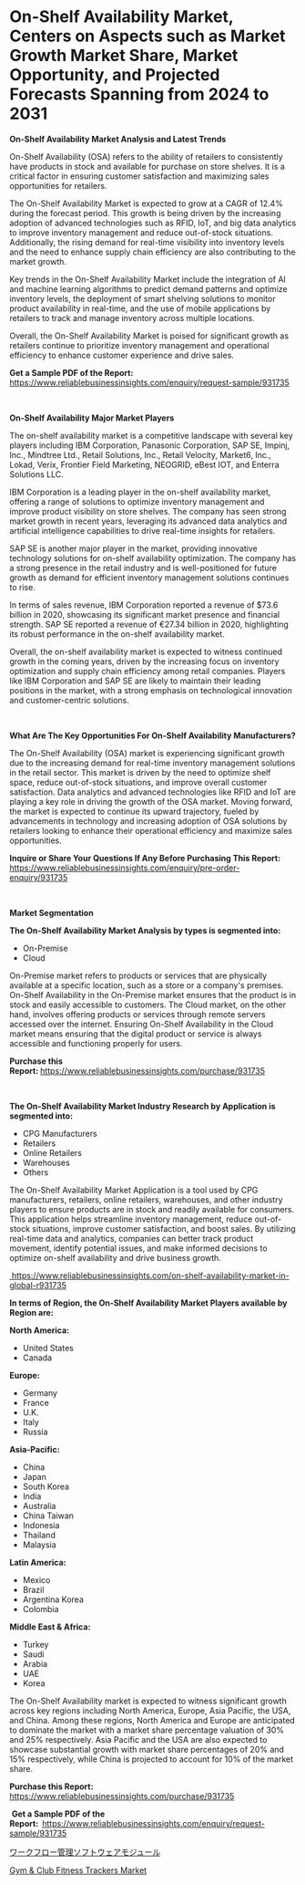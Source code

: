 <p><h1>On-Shelf Availability Market, Centers on Aspects such as Market Growth Market Share, Market Opportunity, and Projected Forecasts Spanning from 2024 to 2031</h1></p><p><strong>On-Shelf Availability Market Analysis and Latest Trends</strong></p>
<p><p>On-Shelf Availability (OSA) refers to the ability of retailers to consistently have products in stock and available for purchase on store shelves. It is a critical factor in ensuring customer satisfaction and maximizing sales opportunities for retailers.</p><p>The On-Shelf Availability Market is expected to grow at a CAGR of 12.4% during the forecast period. This growth is being driven by the increasing adoption of advanced technologies such as RFID, IoT, and big data analytics to improve inventory management and reduce out-of-stock situations. Additionally, the rising demand for real-time visibility into inventory levels and the need to enhance supply chain efficiency are also contributing to the market growth.</p><p>Key trends in the On-Shelf Availability Market include the integration of AI and machine learning algorithms to predict demand patterns and optimize inventory levels, the deployment of smart shelving solutions to monitor product availability in real-time, and the use of mobile applications by retailers to track and manage inventory across multiple locations.</p><p>Overall, the On-Shelf Availability Market is poised for significant growth as retailers continue to prioritize inventory management and operational efficiency to enhance customer experience and drive sales.</p></p>
<p><strong>Get a Sample PDF of the Report:&nbsp;</strong> <a href="https://www.reliablebusinessinsights.com/enquiry/request-sample/931735">https://www.reliablebusinessinsights.com/enquiry/request-sample/931735</a></p>
<p>&nbsp;</p>
<p><strong>On-Shelf Availability Major Market Players</strong></p>
<p><p>The on-shelf availability market is a competitive landscape with several key players including IBM Corporation, Panasonic Corporation, SAP SE, Impinj, Inc., Mindtree Ltd., Retail Solutions, Inc., Retail Velocity, Market6, Inc., Lokad, Verix, Frontier Field Marketing, NEOGRID, eBest IOT, and Enterra Solutions LLC.</p><p>IBM Corporation is a leading player in the on-shelf availability market, offering a range of solutions to optimize inventory management and improve product visibility on store shelves. The company has seen strong market growth in recent years, leveraging its advanced data analytics and artificial intelligence capabilities to drive real-time insights for retailers.</p><p>SAP SE is another major player in the market, providing innovative technology solutions for on-shelf availability optimization. The company has a strong presence in the retail industry and is well-positioned for future growth as demand for efficient inventory management solutions continues to rise.</p><p>In terms of sales revenue, IBM Corporation reported a revenue of $73.6 billion in 2020, showcasing its significant market presence and financial strength. SAP SE reported a revenue of €27.34 billion in 2020, highlighting its robust performance in the on-shelf availability market.</p><p>Overall, the on-shelf availability market is expected to witness continued growth in the coming years, driven by the increasing focus on inventory optimization and supply chain efficiency among retail companies. Players like IBM Corporation and SAP SE are likely to maintain their leading positions in the market, with a strong emphasis on technological innovation and customer-centric solutions.</p></p>
<p>&nbsp;</p>
<p><strong>What Are The Key Opportunities For On-Shelf Availability Manufacturers?</strong></p>
<p><p>The On-Shelf Availability (OSA) market is experiencing significant growth due to the increasing demand for real-time inventory management solutions in the retail sector. This market is driven by the need to optimize shelf space, reduce out-of-stock situations, and improve overall customer satisfaction. Data analytics and advanced technologies like RFID and IoT are playing a key role in driving the growth of the OSA market. Moving forward, the market is expected to continue its upward trajectory, fueled by advancements in technology and increasing adoption of OSA solutions by retailers looking to enhance their operational efficiency and maximize sales opportunities.</p></p>
<p><strong>Inquire or Share Your Questions If Any Before Purchasing This Report:</strong> <a href="https://www.reliablebusinessinsights.com/enquiry/pre-order-enquiry/931735">https://www.reliablebusinessinsights.com/enquiry/pre-order-enquiry/931735</a></p>
<p>&nbsp;</p>
<p><strong>Market Segmentation</strong></p>
<p><strong>The On-Shelf Availability Market Analysis by types is segmented into:</strong></p>
<p><ul><li>On-Premise</li><li>Cloud</li></ul></p>
<p><p>On-Premise market refers to products or services that are physically available at a specific location, such as a store or a company's premises. On-Shelf Availability in the On-Premise market ensures that the product is in stock and easily accessible to customers. The Cloud market, on the other hand, involves offering products or services through remote servers accessed over the internet. Ensuring On-Shelf Availability in the Cloud market means ensuring that the digital product or service is always accessible and functioning properly for users.</p></p>
<p><strong>Purchase this Report:&nbsp;</strong><a href="https://www.reliablebusinessinsights.com/purchase/931735">https://www.reliablebusinessinsights.com/purchase/931735</a></p>
<p>&nbsp;</p>
<p><strong>The On-Shelf Availability Market Industry Research by Application is segmented into:</strong></p>
<p><ul><li>CPG Manufacturers</li><li>Retailers</li><li>Online Retailers</li><li>Warehouses</li><li>Others</li></ul></p>
<p><p>The On-Shelf Availability Market Application is a tool used by CPG manufacturers, retailers, online retailers, warehouses, and other industry players to ensure products are in stock and readily available for consumers. This application helps streamline inventory management, reduce out-of-stock situations, improve customer satisfaction, and boost sales. By utilizing real-time data and analytics, companies can better track product movement, identify potential issues, and make informed decisions to optimize on-shelf availability and drive business growth.</p></p>
<p><a href="https://www.reliablebusinessinsights.com/on-shelf-availability-market-in-global-r931735">&nbsp;https://www.reliablebusinessinsights.com/on-shelf-availability-market-in-global-r931735</a></p>
<p><strong>In terms of Region, the On-Shelf Availability Market Players available by Region are:</strong></p>
<p>
    <p> <strong> North America: </strong>
        <ul>
            <li>United States</li>
            <li>Canada</li>
        </ul>
        </p> 
    <p> <strong> Europe: </strong>
        <ul>
            <li>Germany</li>
            <li>France</li>
            <li>U.K.</li>
            <li>Italy</li>
            <li>Russia</li>
        </ul>
        </p> 
    <p> <strong> Asia-Pacific: </strong>
        <ul>
            <li>China</li>
            <li>Japan</li>
            <li>South Korea</li>
            <li>India</li>
            <li>Australia</li>
            <li>China Taiwan</li>
            <li>Indonesia</li>
            <li>Thailand</li>
            <li>Malaysia</li>
        </ul>
        </p> 
    <p> <strong> Latin America: </strong>
        <ul>
            <li>Mexico</li>
            <li>Brazil</li>
            <li>Argentina Korea</li>
            <li>Colombia</li>
        </ul>
        </p> 
    <p> <strong> Middle East & Africa: </strong>
        <ul>
            <li>Turkey</li>
            <li>Saudi</li>
            <li>Arabia</li>
            <li>UAE</li>
            <li>Korea</li>
        </ul>
    </p>
    </p>
<p><p>The On-Shelf Availability market is expected to witness significant growth across key regions including North America, Europe, Asia Pacific, the USA, and China. Among these regions, North America and Europe are anticipated to dominate the market with a market share percentage valuation of 30% and 25% respectively. Asia Pacific and the USA are also expected to showcase substantial growth with market share percentages of 20% and 15% respectively, while China is projected to account for 10% of the market share.</p></p>
<p><strong>Purchase this Report: </strong><a href="https://www.reliablebusinessinsights.com/purchase/931735">https://www.reliablebusinessinsights.com/purchase/931735</a></p>
<p>&nbsp;<strong>Get a Sample PDF of the Report:&nbsp;&nbsp;</strong><a href="https://www.reliablebusinessinsights.com/enquiry/request-sample/931735">https://www.reliablebusinessinsights.com/enquiry/request-sample/931735</a></p>
<p><strong></strong></p>
<p><p><a href="https://github.com/KenyonJohns/Market-Research-Report-List-1/blob/main/899525184025.md">ワークフロー管理ソフトウェアモジュール</a></p><p><a href="https://issuu.com/reportprime-2/docs/gym-club-fitness-trackers-market-size-2030.pptx">Gym & Club Fitness Trackers Market</a></p></p>
